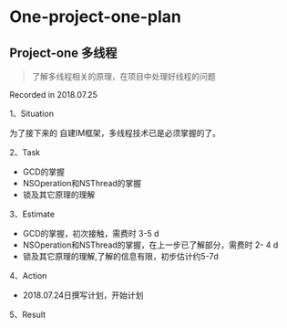 # One-project-one-plan

## Project-one 多线程 
> 了解多线程相关的原理，在项目中处理好线程的问题

Recorded in 2018.07.25

1、Situation
  
  为了接下来的 自建IM框架<!--及未来面试的需求-->，多线程技术已是必须掌握的了。

2、Task
  
  - GCD的掌握
  - NSOperation和NSThread的掌握
  - 锁及其它原理的理解
  
3、Estimate
  - GCD的掌握，初次接触，需费时 3-5 d
  - NSOperation和NSThread的掌握，在上一步已了解部分，需费时 2- 4 d
  - 锁及其它原理的理解,了解的信息有限，初步估计约5-7d

4、Action

  - 2018.07.24日撰写计划，开始计划

5、Result


